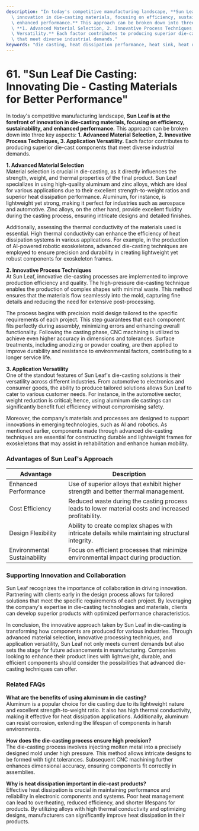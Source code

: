 ```yaml
---
description: "In today's competitive manufacturing landscape, **Sun Leaf is at the forefront of\
  \ innovation in die-casting materials, focusing on efficiency, sustainability, and\
  \ enhanced performance.** This approach can be broken down into three key aspects:\
  \ **1. Advanced Material Selection, 2. Innovative Process Techniques, 3. Application\
  \ Versatility.** Each factor contributes to producing superior die-cast components\
  \ that meet diverse industrial demands."
keywords: "die casting, heat dissipation performance, heat sink, heat dissipation structure"
---
```

# 61. "Sun Leaf Die Casting: Innovating Die - Casting Materials for Better Performance"

In today's competitive manufacturing landscape, **Sun Leaf is at the forefront of innovation in die-casting materials, focusing on efficiency, sustainability, and enhanced performance.** This approach can be broken down into three key aspects: **1. Advanced Material Selection, 2. Innovative Process Techniques, 3. Application Versatility.** Each factor contributes to producing superior die-cast components that meet diverse industrial demands.

**1. Advanced Material Selection**  
Material selection is crucial in die-casting, as it directly influences the strength, weight, and thermal properties of the final product. Sun Leaf specializes in using high-quality aluminum and zinc alloys, which are ideal for various applications due to their excellent strength-to-weight ratios and superior heat dissipation performance. Aluminum, for instance, is lightweight yet strong, making it perfect for industries such as aerospace and automotive. Zinc alloys, on the other hand, provide excellent fluidity during the casting process, ensuring intricate designs and detailed finishes.

Additionally, assessing the thermal conductivity of the materials used is essential. High thermal conductivity can enhance the efficiency of heat dissipation systems in various applications. For example, in the production of AI-powered robotic exoskeletons, advanced die-casting techniques are employed to ensure precision and durability in creating lightweight yet robust components for exoskeleton frames.

**2. Innovative Process Techniques**  
At Sun Leaf, innovative die-casting processes are implemented to improve production efficiency and quality. The high-pressure die-casting technique enables the production of complex shapes with minimal waste. This method ensures that the materials flow seamlessly into the mold, capturing fine details and reducing the need for extensive post-processing.

The process begins with precision mold design tailored to the specific requirements of each project. This step guarantees that each component fits perfectly during assembly, minimizing errors and enhancing overall functionality. Following the casting phase, CNC machining is utilized to achieve even higher accuracy in dimensions and tolerances. Surface treatments, including anodizing or powder coating, are then applied to improve durability and resistance to environmental factors, contributing to a longer service life.

**3. Application Versatility**  
One of the standout features of Sun Leaf's die-casting solutions is their versatility across different industries. From automotive to electronics and consumer goods, the ability to produce tailored solutions allows Sun Leaf to cater to various customer needs. For instance, in the automotive sector, weight reduction is critical; hence, using aluminum die castings can significantly benefit fuel efficiency without compromising safety.

Moreover, the company’s materials and processes are designed to support innovations in emerging technologies, such as AI and robotics. As mentioned earlier, components made through advanced die-casting techniques are essential for constructing durable and lightweight frames for exoskeletons that may assist in rehabilitation and enhance human mobility.

### Advantages of Sun Leaf's Approach

| Advantage                    | Description                                                                                 |
|------------------------------|---------------------------------------------------------------------------------------------|
| Enhanced Performance          | Use of superior alloys that exhibit higher strength and better thermal management.           |
| Cost Efficiency              | Reduced waste during the casting process leads to lower material costs and increased profitability. |
| Design Flexibility           | Ability to create complex shapes with intricate details while maintaining structural integrity.  |
| Environmental Sustainability  | Focus on efficient processes that minimize environmental impact during production.          |

### Supporting Innovation and Collaboration

Sun Leaf recognizes the importance of collaboration in driving innovation. Partnering with clients early in the design process allows for tailored solutions that meet the specific requirements of each project. By leveraging the company's expertise in die-casting technologies and materials, clients can develop superior products with optimized performance characteristics.

In conclusion, the innovative approach taken by Sun Leaf in die-casting is transforming how components are produced for various industries. Through advanced material selection, innovative processing techniques, and application versatility, Sun Leaf not only meets current demands but also sets the stage for future advancements in manufacturing. Companies looking to enhance their product lines with lightweight, durable, and efficient components should consider the possibilities that advanced die-casting techniques can offer.

### Related FAQs

**What are the benefits of using aluminum in die casting?**  
Aluminum is a popular choice for die casting due to its lightweight nature and excellent strength-to-weight ratio. It also has high thermal conductivity, making it effective for heat dissipation applications. Additionally, aluminum can resist corrosion, extending the lifespan of components in harsh environments.

**How does the die-casting process ensure high precision?**  
The die-casting process involves injecting molten metal into a precisely designed mold under high pressure. This method allows intricate designs to be formed with tight tolerances. Subsequent CNC machining further enhances dimensional accuracy, ensuring components fit correctly in assemblies.

**Why is heat dissipation important in die-cast products?**  
Effective heat dissipation is crucial in maintaining performance and reliability in electronic components and systems. Poor heat management can lead to overheating, reduced efficiency, and shorter lifespans for products. By utilizing alloys with high thermal conductivity and optimizing designs, manufacturers can significantly improve heat dissipation in their products.
